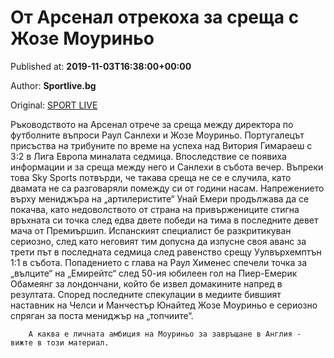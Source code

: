 
# От Арсенал отрекоха за среща с Жозе Моуриньо

Published at: **2019-11-03T16:38:00+00:00**

Author: **Sportlive.bg**

Original: [SPORT LIVE](https://www.sportlive.bg/worldfootball/england/ot-arsenal-otrekoha-za-sreshta-s-zhoze-mourinxo--1391352.html)

Ръководството на Арсенал отрече за среща между директора по футболните въпроси Раул Санлехи и Жозе Моуриньо.
Португалецът присъства на трибуните по време на успеха над Витория Гимараеш с 3:2 в Лига Европа миналата седмица. Впоследствие се появиха информации и за среща между него и Санлехи в събота вечер. Въпреки това Sky Sports потвърди, че такава среща не се е случила, като двамата не са разговаряли помежду си от години насам.
Напрежението върху мениджъра на „артилеристите“ Унай Емери продължава да се покачва, като недоволството от страна на привържениците стигна връхната си точка след едва двете победи на тима в последните девет мача от Премиършип. Испанският специалист бе разкритикуван сериозно, след като неговият тим допусна да изпусне своя аванс за трети път в последната седмица след равенство срещу Уулвърхемптън 1:1 в събота.
Попадението с глава на Раул Хименес спечели точка за „вълците“ на „Емирейтс“ след 50-ия юбилеен гол на Пиер-Емерик Обамеянг за лондончани, който бе извел домакините напред в резултата. Според последните спекулации в медиите бившият наставник на Челси и Манчестър Юнайтед Жозе Моуриньо е сериозно спряган за поста мениджър на „топчиите“.

        А каква е личната амбиция на Моуриньо за завръщане в Англия - вижте в този материал.
      
